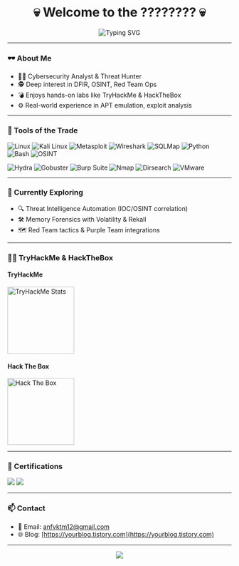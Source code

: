 <h1 align="center">💀 Welcome to the ???????? 💀</h1>
<p align="center">
 <img src="https://readme-typing-svg.demolab.com?font=Hack&size=20&pause=1000&color=00FF00&center=true&vCenter=true&width=600&height=60&lines=%24+whoami+%3A+Cyber+Threat+Analyst;OSINT+%26+Malware+Researcher;Exploit+Hunter+%7C+CTI+Specialist;TryHackMe+%7C+HackTheBox+Active+User" alt="Typing SVG" />
</p>

---

### 🕶️ About Me
- 👨‍💻 Cybersecurity Analyst & Threat Hunter  
- 🕵️ Deep interest in DFIR, OSINT, Red Team Ops  
- 💣 Enjoys hands-on labs like TryHackMe & HackTheBox  
- ⚙️ Real-world experience in APT emulation, exploit analysis

---

### 🧰 Tools of the Trade
![Linux](https://img.shields.io/badge/Linux-000000?style=flat&logo=linux&logoColor=white)
![Kali Linux](https://img.shields.io/badge/Kali_Linux-005678?style=flat&logo=kalilinux)
![Metasploit](https://img.shields.io/badge/Metasploit-5e4bb2?style=flat&logo=metasploit)
![Wireshark](https://img.shields.io/badge/Wireshark-1679A7?style=flat&logo=wireshark)
![SQLMap](https://img.shields.io/badge/SQLMap-yellow?style=flat)
![Python](https://img.shields.io/badge/Python-2b5b84?style=flat&logo=python)
![Bash](https://img.shields.io/badge/Bash-4EAA25?style=flat&logo=gnu-bash)
![OSINT](https://img.shields.io/badge/OSINT-black?style=flat)

![Hydra](https://img.shields.io/badge/Hydra-grey?style=flat)
![Gobuster](https://img.shields.io/badge/Gobuster-darkgreen?style=flat)
![Burp Suite](https://img.shields.io/badge/Burp_Suite-orange?style=flat&logo=burpsuite)
![Nmap](https://img.shields.io/badge/Nmap-214478?style=flat&logo=nmap)
![Dirsearch](https://img.shields.io/badge/Dirsearch-555555?style=flat)
![VMware](https://img.shields.io/badge/VMware-607078?style=flat&logo=vmware)

---

### 🧪 Currently Exploring
- 🔍 Threat Intelligence Automation (IOC/OSINT correlation)
- 🛠️ Memory Forensics with Volatility & Rekall  
- 🗺️ Red Team tactics & Purple Team integrations

---

### 🏴‍☠️ TryHackMe & HackTheBox

#### TryHackMe
<img src="https://tryhackme-badges.s3.amazonaws.com/YOUR_THM_USERNAME.png" alt="TryHackMe Stats" height="150px"/>

#### Hack The Box  
<img src="https://academy.hackthebox.com/achievement/badge/9817c5cc-090c-11ef-b18d-bea50ffe6cb4" alt="Hack The Box" height="150px"/>

---

### 📜 Certifications
<!-- Add badges from Credly or manual links if available -->
<img src="https://img.shields.io/badge/Certificate-THM_RedTeam-blue?style=flat-square" />
<img src="https://img.shields.io/badge/Certificate-HTB_Pentester-green?style=flat-square" />

---

### 📫 Contact
- 📧 Email: anfvktm12@gmail.com
- 🌐 Blog: [https://yourblog.tistory.com](https://yourblog.tistory.com)

---

<p align="center">
  <img src="https://github-readme-stats.vercel.app/api?username=YOUR_GITHUB_ID&show_icons=true&theme=dark&hide=prs" />
</p>
